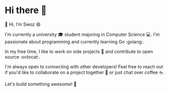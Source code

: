# Hi there 👋

👋 Hi, I’m Swoz 😄

I'm currently a university 🎓 student majoring in Computer Science 💻. I'm passionate about programming and currently learning Go :golang:.

In my free time, I like to work on side projects :hammer: and contribute to open source :octocat:.

I'm always open to connecting with other developers! Feel free to reach out if you'd like to collaborate on a project together 🤝 or just chat over coffee ☕.

Let's build something awesome! 🚀

<!---
- 👋 Hi, I’m @SwozV
- 👀 I’m interested in ...
- 🌱 I’m currently learning ...
- 💞️ I’m looking to collaborate on ...
- 📫 How to reach me ...
--->
<!---
SwozV/SwozV is a ✨ special ✨ repository because its `README.md` (this file) appears on your GitHub profile.
You can click the Preview link to take a look at your changes.
--->
